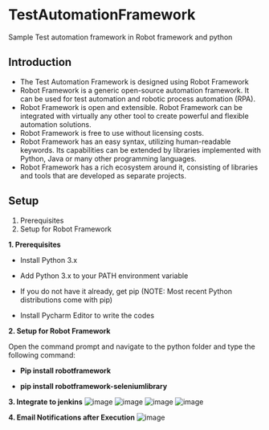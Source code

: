 # TestAutomationFramework
Sample Test automation framework in Robot framework and python

Introduction
------
* The Test Automation Framework is designed using Robot Framework
* Robot Framework is a generic open-source automation framework. It can be used for test automation and robotic process automation (RPA).
* Robot Framework is open and extensible. Robot Framework can be integrated with virtually any other tool to create powerful and flexible automation solutions. 
* Robot Framework is free to use without licensing costs.
* Robot Framework has an easy syntax, utilizing human-readable keywords. Its capabilities can be extended by libraries implemented with Python, Java or many other programming languages.
* Robot Framework has a rich ecosystem around it, consisting of libraries and tools that are developed as separate projects.

Setup
------

1. Prerequisites
2. Setup for Robot Framework

__1. Prerequisites__

* Install Python 3.x

* Add Python 3.x to your PATH environment variable

* If you do not have it already, get pip (NOTE: Most recent Python distributions come with pip)

* Install Pycharm Editor to write the codes

__2. Setup for Robot Framework__

Open the command prompt and navigate to the python folder and type the following command:

* __Pip install robotframework__

* __pip install robotframework-seleniumlibrary__

__3. Integrate to jenkins__
![image](https://github.com/user-attachments/assets/5d5ac296-3548-453d-ae41-fdaca104f9ee)
![image](https://github.com/user-attachments/assets/02edb6a5-258b-4cf2-b9da-17463638ffb2)
![image](https://github.com/user-attachments/assets/ebe9f37a-48ae-4ab1-b703-a1e52cc0edc3)
![image](https://github.com/user-attachments/assets/d766a1b3-eedd-4753-9e00-699c5632b5d4)



__4. Email Notifications after Execution__
![image](https://github.com/user-attachments/assets/3e03b843-2ce4-4ca6-8346-41d0343e205f)






